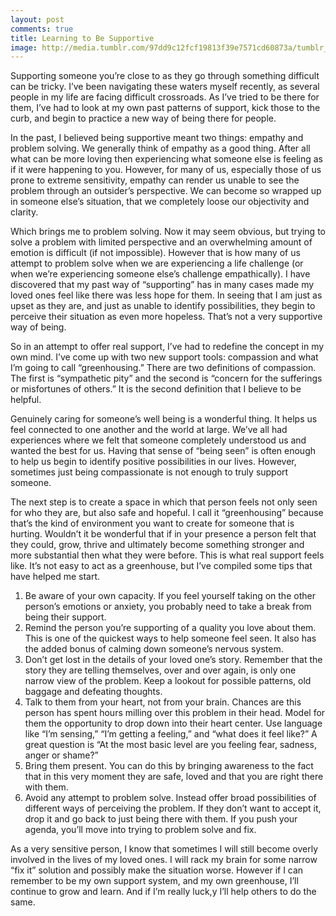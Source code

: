 ```yaml
---
layout: post
comments: true
title: Learning to Be Supportive
image: http://media.tumblr.com/97dd9c12fcf19813f39e7571cd60873a/tumblr_inline_n0wpdhM2ox1qc5937.jpg
---
```


Supporting someone you’re close to as they go through something difficult can be tricky. I’ve been navigating these waters myself recently, as several people in my life are facing difficult crossroads. As I’ve tried to be there for them, I’ve  had to look at my own past patterns of support, kick those to the curb, and begin to practice a new way of being there for people. 

In the past, I believed being supportive meant two things: empathy and problem solving. We generally think of empathy as a good thing. After all what can be more loving then experiencing what someone else is feeling as if it were happening to you. However, for many of us, especially those of us prone to extreme sensitivity, empathy can render us unable to see the problem through an outsider’s perspective. We can become so wrapped up in someone else’s situation, that we completely loose our objectivity and clarity.

Which brings me to problem solving. Now it may seem obvious, but trying to solve a problem with limited perspective and an overwhelming amount of emotion is difficult (if not impossible). However that is how many of us attempt to problem solve when we are experiencing a life challenge (or when we’re experiencing someone else’s challenge empathically). I have discovered that my past way of “supporting” has in many cases made my loved ones feel like there was less hope for them. In seeing that I am just as upset as they are, and just as unable to identify possibilities, they begin to perceive their situation as even more hopeless. That’s not a very supportive way of being.

So in an attempt to offer real support, I’ve had to redefine the concept in my own mind. I’ve come up with two new support tools: compassion and what I’m going to call “greenhousing.” There are two definitions of compassion. The first is “sympathetic pity”  and the second is “concern for the sufferings or misfortunes of others.” It is the second definition that I believe to be helpful.

Genuinely caring for someone’s well being is a wonderful thing. It helps us feel connected to one another and the world at large. We’ve all had experiences where we felt that someone completely understood us and wanted the best for us. Having that sense of “being seen” is often enough to help us begin to identify positive possibilities in our lives. However, sometimes just being compassionate is not enough to truly support someone.

The next step is to create a space in which that person feels not only seen for who they are, but also safe and hopeful. I call it “greenhousing” because that’s the kind of environment you want to create for someone that is hurting. Wouldn’t it be wonderful that if in your presence a person felt that they could, grow, thrive and ultimately become something stronger and more substantial then what they were before. This is what real support feels like. It’s not easy to act as a greenhouse, but I’ve compiled some tips that have helped me start. 

1. Be aware of your own capacity. If you feel yourself taking on the other person’s emotions or anxiety, you probably need to take a break from being their support. 
2. Remind the person you’re supporting of a quality you love about them. This is one of the quickest ways to help someone feel seen. It also has the added bonus of calming down someone’s nervous system. 
3. Don’t get lost in the details of your loved one’s story. Remember that the story they are telling themselves, over and over again, is only one narrow view of the problem. Keep a lookout for possible patterns, old baggage and defeating thoughts. 
4. Talk to them from your heart, not from your brain. Chances are this person has spent hours milling over this problem in their head. Model for them the opportunity to drop down into their heart center. Use language like “I’m sensing,” “I’m getting a feeling,” and “what does it feel like?” A great question is “At the most basic level are you feeling fear, sadness, anger or shame?”
5. Bring them present. You can do this by bringing awareness to the fact that in this very moment they are safe, loved and that you are right there with them. 
6. Avoid any attempt to problem solve. Instead offer broad possibilities of different ways of perceiving the problem. If they don’t want to accept it, drop it and go back to just being there with them. If you push your agenda, you’ll move into trying to problem solve and fix.

As a very sensitive person, I know that sometimes I will still become overly involved in the lives of my loved ones. I will rack my brain for some narrow “fix it” solution and possibly make the situation worse. However if I can remember to be my own support system, and my own greenhouse, I’ll continue to grow and learn. And if I’m really luck,y I’ll help others to do the same. 